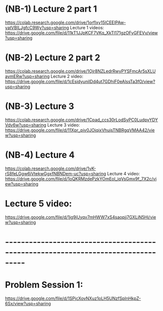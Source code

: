 # (NB-1) Lecture 2 part 1
https://colab.research.google.com/drive/1orfIxy15lCEEIPAw-yatVBILJgfcC9Wy?usp=sharing
Lecture 1 videos:
https://drive.google.com/file/d/11kT1JJpKCF7VKq_XkTl171gzOFyGFEVv/view?usp=sharing

# (NB-2) Lecture 2 part 2
https://colab.research.google.com/drive/1Ojr8NZLedrRwyPYSFmcAr5sXLUaymERw?usp=sharing
Lecture 2 video:
https://drive.google.com/file/d/1cEsidyuniIDd4ut7GDhiF0eAlssTa3fO/view?usp=sharing

# (NB-3) Lecture 3
https://colab.research.google.com/drive/1Cpad_ccs30rLodSyPC0LudpvYDYVdv6w?usp=sharing
Lecture 3 video:
https://drive.google.com/file/d/11Xpr_piv0JOiqixVhujsTNBRgqVMAA42/view?usp=sharing

# (NB-4) Lecture 4
https://colab.research.google.com/drive/1vK-rS8feLGgw6jVtekwGgxfNBNDem-uc?usp=sharing
Lecture 4 video:
https://drive.google.com/file/d/1oQKRMzdePzkYOmEol_iqVsGmx9f_7X2c/view?usp=sharing

# Lecture 5 video:
https://drive.google.com/file/d/1jg9jUyqv7mHWW7xS4saopjj7GXLiN5Hi/view?usp=sharing


# ---------------------------------------------------------------------------------
# Problem Session 1:
https://drive.google.com/file/d/1SPjcXovNXuz1oLH5UNzfSplnHkpZ-6Sx/view?usp=sharing
